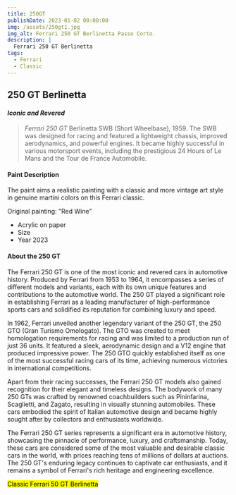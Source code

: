 ```yaml
---
title: 250GT
publishDate: 2023-01-02 00:00:00
img: /assets/250gt1.jpg
img_alt: Ferrari 250 GT Berlinetta Passo Corto.
description: |
  Ferrari 250 GT Berlinetta
tags:
  - Ferrari
  - Classic
---
```


##  250 GT Berlinetta

#### *Iconic and Revered* 

> *Ferrari 250 GT* Berlinetta SWB (Short Wheelbase), 1959. The SWB was designed for racing and featured a lightweight chassis, improved aerodynamics, and powerful engines. It became highly successful in various motorsport events, including the prestigious 24 Hours of Le Mans and the Tour de France Automobile.

####  Paint Description

The paint aims a realistic painting with a classic and more vintage art style in genuine martini colors on this Ferrari classic.  
    
  Original painting: "Red Wine"  

* Acrylic on paper 
* Size 
* Year 2023 

#### About the 250 GT

The Ferrari 250 GT is one of the most iconic and revered cars in automotive history. Produced by Ferrari from 1953 to 1964, it encompasses a series of different models and variants, each with its own unique features and contributions to the automotive world. The 250 GT played a significant role in establishing Ferrari as a leading manufacturer of high-performance sports cars and solidified its reputation for combining luxury and speed.

In 1962, Ferrari unveiled another legendary variant of the 250 GT, the 250 GTO (Gran Turismo Omologato). The GTO was created to meet homologation requirements for racing and was limited to a production run of just 36 units. It featured a sleek, aerodynamic design and a V12 engine that produced impressive power. The 250 GTO quickly established itself as one of the most successful racing cars of its time, achieving numerous victories in international competitions.

Apart from their racing successes, the Ferrari 250 GT models also gained recognition for their elegant and timeless designs. The bodywork of many 250 GTs was crafted by renowned coachbuilders such as Pininfarina, Scaglietti, and Zagato, resulting in visually stunning automobiles. These cars embodied the spirit of Italian automotive design and became highly sought after by collectors and enthusiasts worldwide.

The Ferrari 250 GT series represents a significant era in automotive history, showcasing the pinnacle of performance, luxury, and craftsmanship. Today, these cars are considered some of the most valuable and desirable classic cars in the world, with prices reaching tens of millions of dollars at auctions. The 250 GT's enduring legacy continues to captivate car enthusiasts, and it remains a symbol of Ferrari's rich heritage and engineering excellence.

<mark>Classic Ferrari 50 GT Berlinetta</mark>